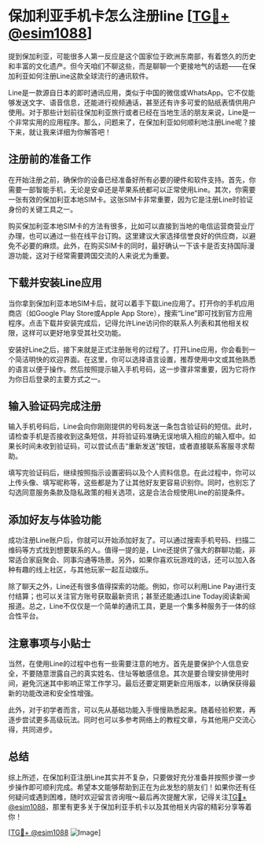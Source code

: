 # 保加利亚手机卡怎么注册line [[TG💪+ @esim1088](https://t.me/s/esim1088)]

提到保加利亚，可能很多人第一反应是这个国家位于欧洲东南部，有着悠久的历史和丰富的文化遗产。但今天咱们不聊这些，而是聊聊一个更接地气的话题——在保加利亚如何注册Line这款全球流行的通讯软件。

Line是一款源自日本的即时通讯应用，类似于中国的微信或WhatsApp。它不仅能够发送文字、语音信息，还能进行视频通话，甚至还有许多可爱的贴纸表情供用户使用。对于那些计划前往保加利亚旅行或者已经在当地生活的朋友来说，Line是一个非常实用的应用程序。那么，问题来了，在保加利亚如何顺利地注册Line呢？接下来，就让我来详细为你解答吧！

## 注册前的准备工作

在开始注册之前，确保你的设备已经准备好所有必要的硬件和软件支持。首先，你需要一部智能手机，无论是安卓还是苹果系统都可以正常使用Line。其次，你需要一张有效的保加利亚本地SIM卡。这张SIM卡非常重要，因为它是注册Line时验证身份的关键工具之一。

购买保加利亚本地SIM卡的方法有很多，比如可以直接到当地的电信运营商营业厅办理，也可以通过一些在线平台订购。这里建议大家选择信誉良好的供应商，以避免不必要的麻烦。此外，在购买SIM卡的同时，最好确认一下该卡是否支持国际漫游功能，这对于经常需要跨国交流的人来说尤为重要。

## 下载并安装Line应用

当你拿到保加利亚本地SIM卡后，就可以着手下载Line应用了。打开你的手机应用商店（如Google Play Store或Apple App Store），搜索“Line”即可找到官方应用程序。点击下载并安装完成后，记得允许Line访问你的联系人列表和其他相关权限，这样可以更好地享受其社交功能。

安装好Line之后，接下来就是正式注册账号的过程了。打开Line应用，你会看到一个简洁明快的欢迎界面。在这里，你可以选择语言设置，推荐使用中文或其他熟悉的语言以便于操作。然后按照提示输入手机号码，这一步骤非常重要，因为它将作为你日后登录的主要方式之一。

## 输入验证码完成注册

输入手机号码后，Line会向你刚刚提供的号码发送一条包含验证码的短信。此时，请检查手机是否接收到这条短信，并将验证码准确无误地填入相应的输入框中。如果长时间未收到验证码，可以尝试点击“重新发送”按钮，或者直接联系客服寻求帮助。

填写完验证码后，继续按照指示设置密码以及个人资料信息。在此过程中，你可以上传头像、填写昵称等，这些都是为了让其他好友更容易识别你。同时，也别忘了勾选同意服务条款及隐私政策的相关选项，这是合法合规使用Line的前提条件。

## 添加好友与体验功能

成功注册Line账户后，你就可以开始添加好友了。可以通过搜索手机号码、扫描二维码等方式找到想要联系的人。值得一提的是，Line还提供了强大的群聊功能，非常适合家庭聚会、同事沟通等场景。另外，如果你喜欢玩游戏的话，还可以加入各种有趣的线上社区，与其他玩家一起互动娱乐。

除了聊天之外，Line还有很多值得探索的功能。例如，你可以利用Line Pay进行支付结算；也可以关注官方账号获取最新资讯；甚至还能通过Line Today阅读新闻报道。总之，Line不仅仅是一个简单的通讯工具，更是一个集多种服务于一体的综合性平台。

## 注意事项与小贴士

当然，在使用Line的过程中也有一些需要注意的地方。首先是要保护个人信息安全，不要随意泄露自己的真实姓名、住址等敏感信息。其次是要合理安排使用时间，避免沉迷其中影响正常工作学习。最后还要定期更新应用版本，以确保获得最新的功能改进和安全性增强。

此外，对于初学者而言，可以先从基础功能入手慢慢熟悉起来。随着经验积累，再逐步尝试更多高级玩法。同时也可以多参考网络上的教程文章，与其他用户交流心得，共同进步。

## 总结

综上所述，在保加利亚注册Line其实并不复杂，只要做好充分准备并按照步骤一步步操作即可顺利完成。希望本文能够帮助到正在为此发愁的朋友们！如果你还有任何疑问或遇到困难，随时欢迎留言咨询哦～最后再次提醒大家，记得关注[TG💪+ @esim1088](https://t.me/s/esim1088)，那里有更多关于保加利亚手机卡以及其他相关内容的精彩分享等着你！

[[TG💪+ @esim1088](https://t.me/s/esim1088) ![Image](https://i.postimg.cc/4NQfJmqS/Snipaste-2025-05-13-00-14-12.png)]